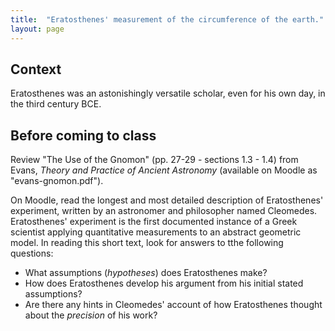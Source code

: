 ```yaml
---
title:  "Eratosthenes' measurement of the circumference of the earth."
layout: page
---
```


## Context

Eratosthenes was an astonishingly versatile scholar, even for his own day, in the third century BCE.  



##  Before coming to class

Review "The Use of the Gnomon" (pp. 27-29 - sections 1.3 - 1.4) from Evans, *Theory and Practice of Ancient Astronomy* (available on Moodle as "evans-gnomon.pdf").

On Moodle, read the longest and most detailed description of Eratosthenes' experiment, written by an astronomer and philosopher named Cleomedes.  Eratosthenes' experiment is the first documented instance  of a Greek scientist applying quantitative measurements to an abstract geometric model.  In reading this short text, look for answers to tthe following questions:



- What assumptions (*hypotheses*) does Eratosthenes make?
- How does Eratosthenes develop his argument from his initial stated assumptions?
- Are there any hints in Cleomedes' account of how Eratosthenes thought about the *precision* of his work?
